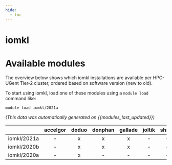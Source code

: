 ```yaml
---
hide:
  - toc
---
```


iomkl
=====

# Available modules


The overview below shows which iomkl installations are available per HPC-UGent Tier-2 cluster, ordered based on software version (new to old).

To start using iomkl, load one of these modules using a `module load` command like:

```shell
module load iomkl/2021a
```

*(This data was automatically generated on {{modules_last_updated}})*  

| |accelgor|doduo|donphan|gallade|joltik|shinx|skitty|
| :---: | :---: | :---: | :---: | :---: | :---: | :---: | :---: |
|iomkl/2021a|-|x|x|x|-|-|-|
|iomkl/2020b|-|x|x|x|-|-|-|
|iomkl/2020a|-|x|-|-|-|-|-|

